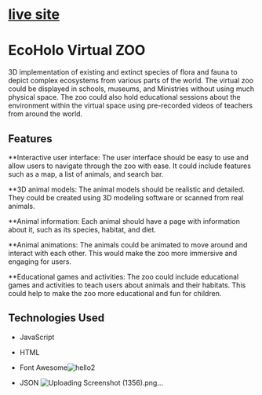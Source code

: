
# [live site](https://ecoholo-virtual-zoo.netlify.app/)


# EcoHolo Virtual ZOO

3D implementation of existing and extinct species of flora and fauna to depict complex ecosystems from various parts of the world. 
The virtual zoo could be displayed in schools, museums, and Ministries without using much physical space. The zoo could also hold educational sessions about the environment within the 
virtual space using pre-recorded videos of teachers from around the world.

## Features

**Interactive user interface: The user interface should be easy to use and allow users to navigate through the zoo with ease. It could include features such as a map, a list of animals, and search bar.

**3D animal models: The animal models should be realistic and detailed. They could be created using 3D modeling software or scanned from real animals.

**Animal information: Each animal should have a page with information about it, such as its species, habitat, and diet.

**Animal animations: The animals could be animated to move around and interact with each other. This would make the zoo more immersive and engaging for users.

**Educational games and activities: The zoo could include educational games and activities to teach users about animals and their habitats. This could help to make the zoo more educational and fun for children.

## Technologies Used

* JavaScript
* HTML
* Font Awesome![hello2](https://github.com/AmanS09/3D-zoo/assets/123250285/5d30e27c-e301-4a27-8d6d-d9cfcf448e78)

* JSON
![Uploading Screenshot (1356).png…]()
